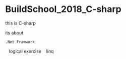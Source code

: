 # BuildSchool_2018_C-sharp

this is C-sharp  
  
its about
  
    .Net Framwork
    logical exercise
    linq
